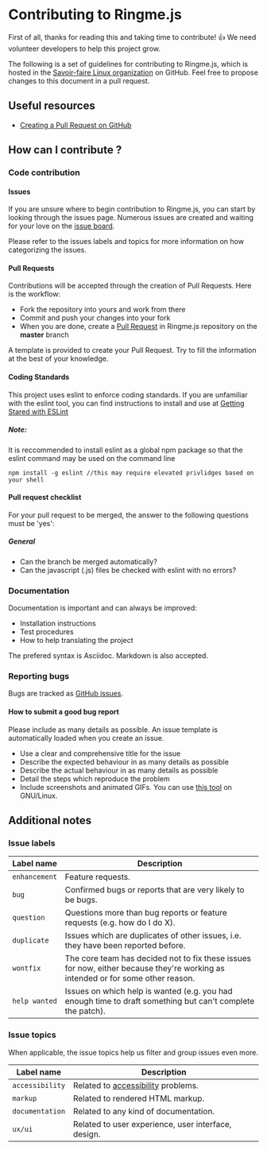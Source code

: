 # Contributing to Ringme.js

First of all, thanks for reading this and taking time to contribute! :+1: We need volunteer developers to help this project grow.

The following is a set of guidelines for contributing to Ringme.js, which is hosted in the [Savoir-faire Linux organization](https://github.com/savoirfairelinux) on GitHub.
Feel free to propose changes to this document in a pull request.

## Useful resources

* [Creating a Pull Request on GitHub](https://help.github.com/articles/creating-a-pull-request/)

## How can I contribute ?

### Code contribution

#### Issues

If you are unsure where to begin contribution to Ringme.js, you can start by looking through the issues page.
Numerous issues are created and waiting for your love on the [issue board](https://github.com/savoirfairelinux/ringme.js/issues).

Please refer to the issues labels and topics for more information on how categorizing the issues.

#### Pull Requests

Contributions will be accepted through the creation of Pull Requests. Here is the workflow:

* Fork the repository into yours and work from there
* Commit and push your changes into your fork
* When you are done, create a [Pull Request](https://github.com/savoirfairelinux/ringme.js/compare) in Ringme.js repository on the **master** branch

A template is provided to create your Pull Request. Try to fill the information at the best of your knowledge.

#### Coding Standards

This project uses eslint to enforce coding standards. If you are unfamiliar with the eslint tool, you can find instructions to install and use at
[Getting Stared with ESLint](https://eslint.org/docs/user-guide/getting-started)

##### Note:
It is reccommended to install eslint as a global npm package so that the eslint command may be used on the command line
```
npm install -g eslint //this may require elevated privlidges based on your shell
```

#### Pull request checklist

For your pull request to be merged, the answer to the following questions must be 'yes':

##### General

* Can the branch be merged automatically?
* Can the javascript (.js) files be checked with eslint with no errors?

### Documentation

Documentation is important and can always be improved:

* Installation instructions
* Test procedures
* How to help translating the project

The prefered syntax is Asciidoc. Markdown is also accepted.

### Reporting bugs

Bugs are tracked as [GitHub issues](https://guides.github.com/features/issues/).

#### How to submit a good bug report

Please include as many details as possible. An issue template is automatically loaded when you create an issue.

* Use a clear and comprehensive title for the issue
* Describe the expected behaviour in as many details as possible
* Describe the actual behaviour in as many details as possible
* Detail the steps which reproduce the problem
* Include screenshots and animated GIFs. You can use [this tool](https://github.com/colinkeenan/silentcast) on GNU/Linux.

## Additional notes

### Issue labels

| Label name | Description |
| --- | --- |
| `enhancement` | Feature requests. |
| `bug` | Confirmed bugs or reports that are very likely to be bugs. |
| `question` | Questions more than bug reports or feature requests (e.g. how do I do X). |
| `duplicate` | Issues which are duplicates of other issues, i.e. they have been reported before. |
| `wontfix` | The core team has decided not to fix these issues for now, either because they're working as intended or for some other reason. |
| `help wanted` | Issues on which help is wanted (e.g. you had enough time to draft something but can't complete the patch). |

### Issue topics

When applicable, the issue topics help us filter and group issues even more.

| Label name | Description |
| --- | --- |
| `accessibility` | Related to [accessibility](https://www.w3.org/WAI/) problems. |
| `markup` | Related to rendered HTML markup. |
| `documentation` | Related to any kind of documentation. |
| `ux/ui` | Related to user experience, user interface, design. |
